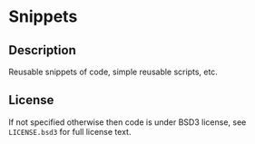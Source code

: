 Snippets
========


Description
-----------

Reusable snippets of code, simple reusable scripts, etc.


License
-------

If not specified otherwise then code is under BSD3 license, see `LICENSE.bsd3`
for full license text.
